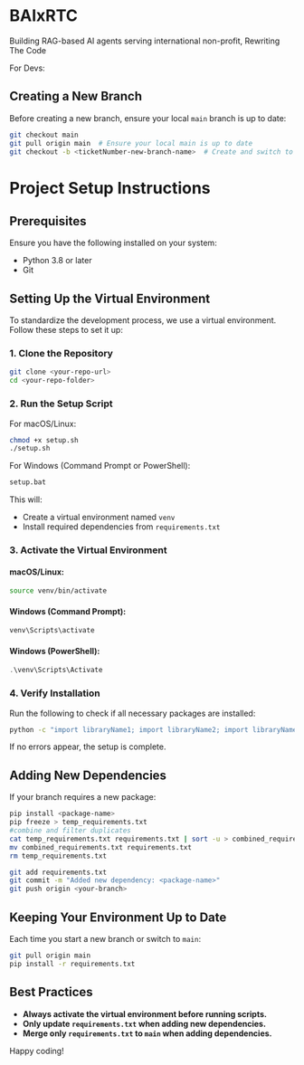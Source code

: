 # BAIxRTC
Building RAG-based AI agents serving international non-profit, Rewriting The Code

For Devs:
## Creating a New Branch
Before creating a new branch, ensure your local `main` branch is up to date:
```bash
git checkout main
git pull origin main  # Ensure your local main is up to date
git checkout -b <ticketNumber-new-branch-name>  # Create and switch to a new branch
```

# Project Setup Instructions

## Prerequisites
Ensure you have the following installed on your system:
- Python 3.8 or later
- Git

## Setting Up the Virtual Environment
To standardize the development process, we use a virtual environment. Follow these steps to set it up:

### **1. Clone the Repository**
```bash
git clone <your-repo-url>
cd <your-repo-folder>
```

### **2. Run the Setup Script**
For macOS/Linux:
```bash
chmod +x setup.sh
./setup.sh
```
For Windows (Command Prompt or PowerShell):
```bat
setup.bat
```
This will:
- Create a virtual environment named `venv`
- Install required dependencies from `requirements.txt`

### **3. Activate the Virtual Environment**
#### macOS/Linux:
```bash
source venv/bin/activate
```
#### Windows (Command Prompt):
```bat
venv\Scripts\activate
```
#### Windows (PowerShell):
```powershell
.\venv\Scripts\Activate
```

### **4. Verify Installation**
Run the following to check if all necessary packages are installed:
```bash
python -c "import libraryName1; import libraryName2; import libraryName3; print('All imports work')"
```
If no errors appear, the setup is complete.

## Adding New Dependencies
If your branch requires a new package:
```bash
pip install <package-name>
pip freeze > temp_requirements.txt
#combine and filter duplicates
cat temp_requirements.txt requirements.txt | sort -u > combined_requirements.txt
mv combined_requirements.txt requirements.txt
rm temp_requirements.txt

git add requirements.txt
git commit -m "Added new dependency: <package-name>"
git push origin <your-branch>
```

## Keeping Your Environment Up to Date
Each time you start a new branch or switch to `main`:
```bash
git pull origin main
pip install -r requirements.txt
```

## Best Practices
- **Always activate the virtual environment before running scripts.**
- **Only update `requirements.txt` when adding new dependencies.**
- **Merge only `requirements.txt` to `main` when adding dependencies.**

Happy coding!

